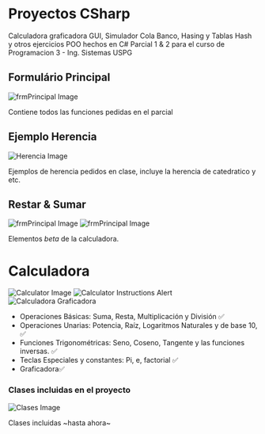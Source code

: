 # Proyectos CSharp
Calculadora graficadora GUI, Simulador Cola Banco, Hasing y Tablas Hash y otros ejercicios POO hechos en C#
Parcial 1 & 2 para el curso de Programacion 3 - Ing. Sistemas USPG

## Formulário Principal
![frmPrincipal Image](Images/EjemplosPOO.png)

Contiene todos las funciones pedidas en el parcial



## Ejemplo Herencia
![Herencia Image](Images/frmHerenciaCatedratico.png)

Ejemplos de herencia pedidos en clase, incluye la herencia de catedratico y etc.



## Restar & Sumar
![frmPrincipal Image](Images/frmRestar.png)
![frmPrincipal Image](Images/frmSumar.png)

Elementos *beta* de la calculadora. 

# Calculadora
![Calculator Image](Images/frmCalculadora.png)
![Calculator Instructions Alert](Images/frmCalculadoraAlert.jpeg)
![Calculadora Graficadora](Images/frmCalculadoraGraficadora.jpeg)
- Operaciones Básicas: Suma, Resta, Multiplicación y División ✅
- Operaciones Unarias: Potencia, Raíz, Logaritmos Naturales y de base 10, ✅
- Funciones Trigonométricas: Seno, Coseno, Tangente y las funciones inversas. ✅
- Teclas Especiales y constantes: Pi, e, factorial ✅
- Graficadora✅

### Clases incluidas en el proyecto
![Clases Image](Images/clasesProyecto.png)

Clases incluidas ~hasta ahora~
